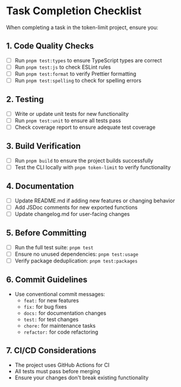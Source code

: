 # Task Completion Checklist

When completing a task in the token-limit project, ensure you:

## 1. Code Quality Checks

- [ ] Run `pnpm test:types` to ensure TypeScript types are correct
- [ ] Run `pnpm test:js` to check ESLint rules
- [ ] Run `pnpm test:format` to verify Prettier formatting
- [ ] Run `pnpm test:spelling` to check for spelling errors

## 2. Testing

- [ ] Write or update unit tests for new functionality
- [ ] Run `pnpm test:unit` to ensure all tests pass
- [ ] Check coverage report to ensure adequate test coverage

## 3. Build Verification

- [ ] Run `pnpm build` to ensure the project builds successfully
- [ ] Test the CLI locally with `pnpm token-limit` to verify functionality

## 4. Documentation

- [ ] Update README.md if adding new features or changing behavior
- [ ] Add JSDoc comments for new exported functions
- [ ] Update changelog.md for user-facing changes

## 5. Before Committing

- [ ] Run the full test suite: `pnpm test`
- [ ] Ensure no unused dependencies: `pnpm test:usage`
- [ ] Verify package deduplication: `pnpm test:packages`

## 6. Commit Guidelines

- Use conventional commit messages:
  - `feat:` for new features
  - `fix:` for bug fixes
  - `docs:` for documentation changes
  - `test:` for test changes
  - `chore:` for maintenance tasks
  - `refactor:` for code refactoring

## 7. CI/CD Considerations

- The project uses GitHub Actions for CI
- All tests must pass before merging
- Ensure your changes don't break existing functionality
